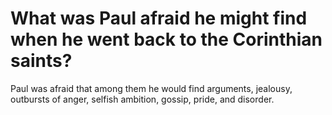 # What was Paul afraid he might find when he went back to the Corinthian saints?

Paul was afraid that among them he would find arguments, jealousy, outbursts of anger, selfish ambition, gossip, pride, and disorder.
